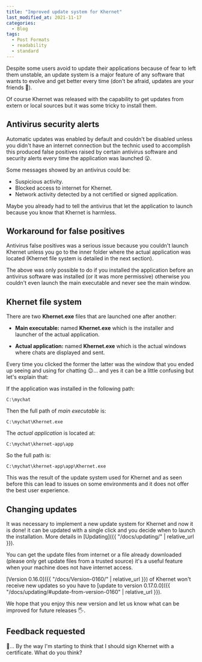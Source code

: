 ```yaml
---
title: "Improved update system for Khernet"
last_modified_at: 2021-11-17
categories:
  - Blog
tags:
  - Post Formats
  - readability
  - standard
---
```


Despite some users avoid to update their applications because of fear to left them unstable, an update system is a major feature of any software that wants to evolve and get better every time (don't be afraid, updates are your friends 🙂).

Of course Khernet was released with the capability to get updates from extern or local sources but it was some tricky to install them.

## Antivirus security alerts

Automatic updates was enabled by default and couldn't be disabled unless you didn't have an internet connection but the technic used to accomplish this produced false positives raised by certain antivirus software and security alerts every time the application was launched 😮. 

Some messages showed by an antivirus could be:
- Suspicious activity.
- Blocked access to internet for Khernet.
- Network activity detected by a not certified or signed application.

Maybe you already had to tell the antivirus that let the application to launch because you know that Khernet is harmless.


## Workaround for false positives 

Antivirus false positives was a serious issue because you couldn't launch Khernet unless you go to the inner folder where the actual application was located (Khernet file system is detailed in the next section). 

The above was only possible to do if you installed the application before an antivirus software was installed (or it was more permissive) otherwise you couldn't even launch the main executable and never see the main window.

## Khernet file system

There are two **Khernet.exe** files that are launched one after another:

- **Main executable:** named **Khernet.exe** which is the installer and launcher of the actual application.

- **Actual application:** named **Khernet.exe** which is the actual windows where chats are displayed and sent.

Every time you clicked the former the latter was the window that you ended up seeing and using for chatting 😉... and yes it can be a little confusing but let's explain that:

If the application was installed in the following path:

`C:\mychat`

Then the full path of *main executable* is:

`C:\mychat\Khernet.exe`


The *actual application* is located at:

`C:\mychat\khernet-app\app`

So the full path is:

`C:\mychat\khernet-app\app\Khernet.exe`


This was the result of the update system used for Khernet and as seen before this can lead to issues on some environments and it does not offer the best user experience.

## Changing updates

It was necessary to implement a new update system for Khernet and now it is done! it can be updated with a single click and you decide when to launch the installation. More details in [Updating]({{ "/docs/updating/" | relative_url }}). 

You can get the update files from internet or a file already downloaded (please only get update files from a trusted source) it's a useful feature when your machine does not have internet access.

[Version 0.16.0]({{ "/docs/Version-0160/" | relative_url }}) of Khernet won't receive new updates so you have to [update to version 0.17.0.0]({{ "/docs/updating/#update-from-version-0160" | relative_url }}). 

We hope that you enjoy this new version and let us know what can be improved for future releases 🖐.

## Feedback requested

🤔... By the way I'm starting to think that I should sign Khernet with a certificate. What do you think?